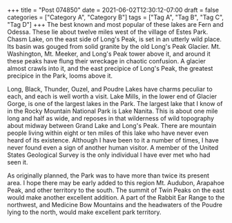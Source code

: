 +++
title = "Post 074850"
date = 2021-06-02T12:30:12-07:00
draft = false
categories = ["Category A", "Category B"]
tags = ["Tag A", "Tag B", "Tag C", "Tag D"]
+++
The best known and most popular of these lakes are Fern and Odessa. These lie about twelve miles west of the village of Estes Park. Chasm Lake, on the east side of Long's Peak, is set in an utterly wild place. Its basin was gouged from solid granite by the old Long's Peak Glacier. Mt. Washington, Mt. Meeker, and Long's Peak tower above it, and around it these peaks have flung their wreckage in chaotic confusion. A glacier almost crawls into it, and the east precipice of Long's Peak, the greatest precipice in the Park, looms above it.

Long, Black, Thunder, Ouzel, and Poudre Lakes have charms peculiar to each, and each is well worth a visit. Lake Mills, in the lower end of Glacier Gorge, is one of the largest lakes in the Park. The largest lake that I know of in the Rocky Mountain National Park is Lake Nanita. This is about one mile long and half as wide, and reposes in that wilderness of wild topography about midway between Grand Lake and Long's Peak. There are mountain people living within eight or ten miles of this lake who have never even heard of its existence. Although I have been to it a number of times, I have never found even a sign of another human visitor. A member of the United States Geological Survey is the only individual I have ever met who had seen it.

As originally planned, the Park was to have more than twice its present area. I hope there may be early added to this region Mt. Audubon, Arapahoe Peak, and other territory to the south. The summit of Twin Peaks on the east would make another excellent addition. A part of the Rabbit Ear Range to the northwest, and Medicine Bow Mountains and the headwaters of the Poudre lying to the north, would make excellent park territory.
